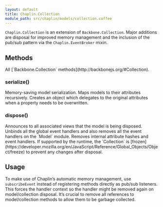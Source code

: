 ```yaml
---
layout: default
title: Chaplin.Collection
module_path: src/chaplin/models/collection.coffee
---
```


`Chaplin.Collection` is an extension of `Backbone.Collection`. Major additions are disposal for improved memory management and the inclusion of the pub/sub pattern via the `Chaplin.EventBroker` mixin.

<h2 id="methods">Methods</h2>
All [`Backbone.Collection` methods](http://backbonejs.org/#Collection).

<h3 class="module-member" id="serialize">serialize()</h3>
Memory-saving model serialization. Maps models to their attributes recursively. Creates an object which delegates to the original attributes when a property needs to be overwritten.

<h3 class="module-member" id="dispose">dispose()</h3>
Announces to all associated views that the model is being disposed. Unbinds all the global event handlers and also removes all the event handlers on the `Model` module. Removes internal attribute hashes and event handlers. If supported by the runtime, the `Collection` is [frozen](https://developer.mozilla.org/en/JavaScript/Reference/Global_Objects/Object/freeze) to prevent any changes after disposal.

## Usage
To make use of Chaplin’s automatic memory management, use `subscribeEvent` instead of registering methods directly as pub/sub listeners. This forces the handler context so the handler might be removed again on model/collection disposal. It’s crucial to remove all references to model/collection methods to allow them to be garbage collected.
